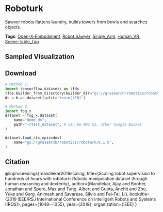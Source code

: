 # Roboturk

Sawyer robots flattens laundry, builds towers from bowls and searches objects.

**Tags**: [Open-X-Embodiment](./pages/tags/Open-X-Embodiment.md), [Robot:Sawyer](./pages/tags/Robot:Sawyer.md), [Single_Arm](./pages/tags/Single_Arm.md), [Human_VR](./pages/tags/Human_VR.md), [Scene:Table_Top](./pages/tags/Scene:Table_Top.md)

## Sampled Visualization



## Download


```python
# Method 1: 
import tensorflow_datasets as tfds
tfds.builder_from_directory(builder_dir="gs://gresearch/robotics/roboturk/0.1.0")
ds = b.as_dataset(split='train[:10]')

# Method 2:
import fog_x
dataset = fog_x.Dataset(
    name="demo_ds",
    path="~/test_dataset", # can be AWS S3, other Google Bucket
)  

dataset.load_rtx_episodes(
    name="gs://gresearch/robotics/roboturk/0.1.0",
)
```


## Citation

@inproceedings{mandlekar2019scaling,
          title={Scaling robot supervision to hundreds of hours with roboturk: Robotic manipulation dataset through human reasoning and dexterity},
          author={Mandlekar, Ajay and Booher, Jonathan and Spero, Max and Tung, Albert and Gupta, Anchit and Zhu, Yuke and Garg, Animesh and Savarese, Silvio and Fei-Fei, Li},
          booktitle={2019 IEEE/RSJ International Conference on Intelligent Robots and Systems (IROS)},
          pages={1048--1055},
          year={2019},
          organization={IEEE}
        }